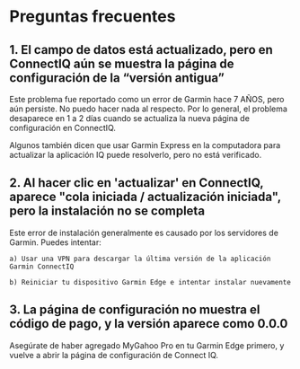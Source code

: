 # Preguntas frecuentes

## 1. El campo de datos está actualizado, pero en ConnectIQ aún se muestra la página de configuración de la “versión antigua”
Este problema fue reportado como un error de Garmin hace 7 AÑOS, pero aún persiste. No puedo hacer nada al respecto. Por lo general, el problema desaparece en 1 a 2 días cuando se actualiza la nueva página de configuración en ConnectIQ.

Algunos también dicen que usar Garmin Express en la computadora para actualizar la aplicación IQ puede resolverlo, pero no está verificado.

## 2. Al hacer clic en 'actualizar' en ConnectIQ, aparece "cola iniciada / actualización iniciada", pero la instalación no se completa
Este error de instalación generalmente es causado por los servidores de Garmin. Puedes intentar:

    a) Usar una VPN para descargar la última versión de la aplicación Garmin ConnectIQ

    b) Reiniciar tu dispositivo Garmin Edge e intentar instalar nuevamente

## 3. La página de configuración no muestra el código de pago, y la versión aparece como 0.0.0
Asegúrate de haber agregado MyGahoo Pro en tu Garmin Edge primero, y vuelve a abrir la página de configuración de Connect IQ.
